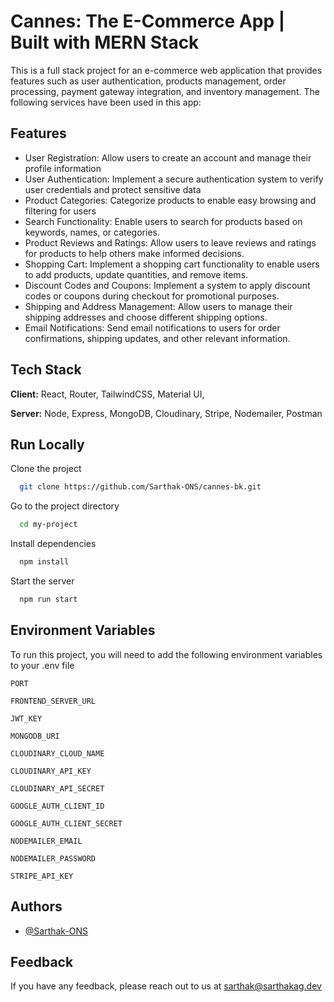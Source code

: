
# Cannes: The E-Commerce App | Built with MERN Stack

This is a full stack project for an e-commerce web application that provides features such as user authentication, products management, order processing, payment gateway integration, and inventory management. The following services have been used in this app:



## Features

- User Registration: Allow users to create an account and manage their profile information
- User Authentication: Implement a secure authentication system to verify user credentials and protect sensitive data
- Product Categories: Categorize products to enable easy browsing and filtering for users
- Search Functionality: Enable users to search for products based on keywords, names, or categories.
- Product Reviews and Ratings: Allow users to leave reviews and ratings for products to help others make informed decisions.
- Shopping Cart: Implement a shopping cart functionality to enable users to add products, update quantities, and remove items.
- Discount Codes and Coupons: Implement a system to apply discount codes or coupons during checkout for promotional purposes.
- Shipping and Address Management: Allow users to manage their shipping addresses and choose different shipping options.
- Email Notifications: Send email notifications to users for order confirmations, shipping updates, and other relevant information.


## Tech Stack

**Client:** React, Router, TailwindCSS, Material UI, 


**Server:** Node, Express, MongoDB, Cloudinary, Stripe, Nodemailer, Postman


## Run Locally

Clone the project

```bash
  git clone https://github.com/Sarthak-ONS/cannes-bk.git
```

Go to the project directory

```bash
  cd my-project
```

Install dependencies

```bash
  npm install
```

Start the server

```bash
  npm run start
```


## Environment Variables

To run this project, you will need to add the following environment variables to your .env file

`PORT`

`FRONTEND_SERVER_URL`

`JWT_KEY`

`MONGODB_URI`

`CLOUDINARY_CLOUD_NAME` 

`CLOUDINARY_API_KEY`

`CLOUDINARY_API_SECRET`

`GOOGLE_AUTH_CLIENT_ID`

`GOOGLE_AUTH_CLIENT_SECRET`

`NODEMAILER_EMAIL`

`NODEMAILER_PASSWORD`

`STRIPE_API_KEY`


## Authors

- [@Sarthak-ONS](https://www.github.com/Sarthak-ONS)


## Feedback

If you have any feedback, please reach out to us at sarthak@sarthakag.dev

